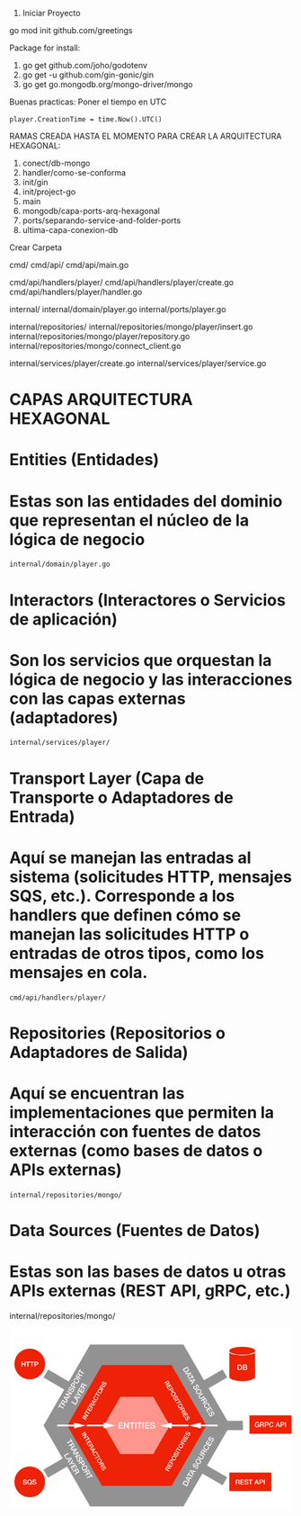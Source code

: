 1. Iniciar Proyecto

go mod init github.com/greetings

Package for install:
1. go get github.com/joho/godotenv
2. go get -u github.com/gin-gonic/gin
3. go get go.mongodb.org/mongo-driver/mongo


Buenas practicas:
Poner el tiempo en UTC
```
player.CreationTime = time.Now().UTC()
```

RAMAS CREADA HASTA EL MOMENTO PARA CREAR LA ARQUITECTURA HEXAGONAL:
1. conect/db-mongo
2. handler/como-se-conforma
3. init/gin
4. init/project-go
5. main
6. mongodb/capa-ports-arq-hexagonal
7. ports/separando-service-and-folder-ports
8. ultima-capa-conexion-db



Crear Carpeta

cmd/
cmd/api/
cmd/api/main.go

cmd/api/handlers/player/
cmd/api/handlers/player/create.go
cmd/api/handlers/player/handler.go

internal/
internal/domain/player.go
internal/ports/player.go

internal/repositories/
internal/repositories/mongo/player/insert.go
internal/repositories/mongo/player/repository.go
internal/repositories/mongo/connect_client.go

internal/services/player/create.go
internal/services/player/service.go

# CAPAS ARQUITECTURA HEXAGONAL

# Entities (Entidades)
# Estas son las entidades del dominio que representan el núcleo de la lógica de negocio
```
internal/domain/player.go
```

# Interactors (Interactores o Servicios de aplicación)
# Son los servicios que orquestan la lógica de negocio y las interacciones con las capas externas (adaptadores)
```
internal/services/player/
```

# Transport Layer (Capa de Transporte o Adaptadores de Entrada)
# Aquí se manejan las entradas al sistema (solicitudes HTTP, mensajes SQS, etc.). Corresponde a los handlers que definen cómo se manejan las solicitudes HTTP o entradas de otros tipos, como los mensajes en cola.
```
cmd/api/handlers/player/
```

# Repositories (Repositorios o Adaptadores de Salida)
# Aquí se encuentran las implementaciones que permiten la interacción con fuentes de datos externas (como bases de datos o APIs externas)
```
internal/repositories/mongo/
```

# Data Sources (Fuentes de Datos)
# Estas son las bases de datos u otras APIs externas (REST API, gRPC, etc.)

internal/repositories/mongo/

![alt text](image.png)